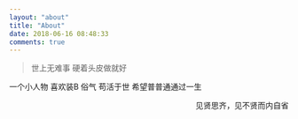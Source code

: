 ```yaml
---
layout: "about"
title: "About"
date: 2018-06-16 08:48:33
comments: true
---
```


>世上无难事 硬着头皮做就好

一个小人物 喜欢装B 俗气 苟活于世 希望普普通通过一生

<p style="text-align:right;">
见贤思齐，见不贤而内自省
</p>
